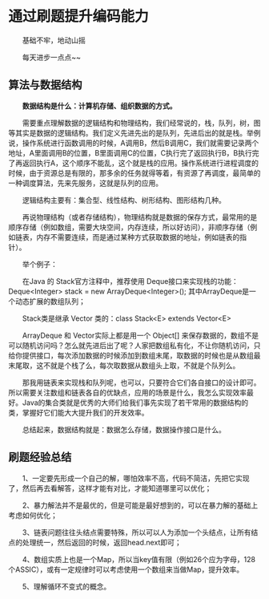 # 通过刷题提升编码能力

&emsp;&emsp;基础不牢，地动山摇



&emsp;&emsp;每天进步一点点~~



## 算法与数据结构

**&emsp;&emsp;数据结构是什么：计算机存储、组织数据的方式。**



&emsp;&emsp;需要重点理解数据的逻辑结构和物理结构，我们经常说的，栈，队列，树，图等其实是数据的逻辑结构。我们定义先进先出的是队列，先进后出的就是栈。举例说，操作系统进行函数调用的时候，A调用B，然后B调用C，我们就需要记录两个地址，A里面调用B的位置，B里面调用C的位置，C执行完了返回执行B，B执行完了再返回执行A，这个顺序不能乱，这个就是栈的应用。操作系统进行进程调度的时候，由于资源总是有限的，那多余的任务就得等着，有资源了再调度，最简单的一种调度算法，先来先服务，这就是队列的应用。

&emsp;&emsp;逻辑结构主要有：集合型、线性结构、树形结构、图形结构几种。

&emsp;&emsp;再说物理结构（或者存储结构），物理结构就是数据的保存方式，最常用的是顺序存储（例如数组，需要大块空间，内存连续，所以好访问），非顺序存储（例如链表，内存不需要连续，而是通过某种方式获取数据的地址，例如链表的指针）。

&emsp;&emsp;举个例子：

&emsp;&emsp;在Java 的 Stack官方注释中，推荐使用 Deque接口来实现栈的功能： Deque\<Integer> stack = new ArrayDeque\<Integer>(); 其中ArrayDeque是一个动态扩展的数组队列；

&emsp;&emsp;Stack类是继承 Vector 类的：class Stack\<E> extends Vector\<E>

&emsp;&emsp;ArrayDeque 和 Vector实际上都是用一个 Object[] 来保存数据的，数组不是可以随机访问吗？怎么就先进后出了呢？人家把数组私有化，不让你随机访问，只给你提供接口，每次添加数据的时候添加到数组末尾，取数据的时候也是从数组最末尾取，这不就是个栈了么，每次取数据从数组头上取，不就是个队列么。

&emsp;&emsp;那我用链表来实现栈和队列呢，也可以，只要符合它们各自接口的设计即可。所以需要关注数组和链表各自的优缺点，应用的场景是什么，我怎么实现效率最好。Java的集合类就是优秀的大师们给我们事先实现了若干常用的数据结构的类，掌握好它们能大大提升我们的开发效率。

&emsp;&emsp;总结起来，数据结构就是：数据怎么存储，数据操作接口是什么。



## 刷题经验总结

&emsp;&emsp;1、一定要先形成一个自己的解，哪怕效率不高，代码不简洁，先把它实现了，然后再去看解答，这样才能有对比，才能知道哪里可以优化；

&emsp;&emsp;2、暴力解法并不是最优的，但是可能是最好想到的，可以在暴力解的基础上考虑如何优化；

&emsp;&emsp;3、链表问题往往头结点需要特殊，所以可以人为添加一个头结点，让所有结点的处理统一，然后返回的时候，返回head.next即可；

&emsp;&emsp;4、数组实质上也是一个Map，所以当key值有限（例如26个应为字母，128个ASSIC），或有一定规律时可以考虑使用一个数组来当做Map，提升效率。

&emsp;&emsp;5、理解循环不变式的概念。
